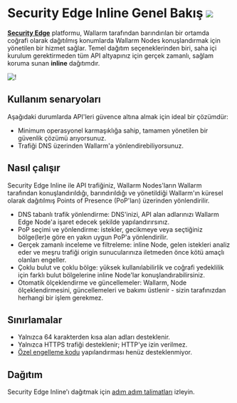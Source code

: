 # Security Edge Inline Genel Bakış <a href="../../../../about-wallarm/subscription-plans/#security-edge-paid-plan"><img src="../../../../images/security-edge-tag.svg" style="border: none;"></a>

[**Security Edge**](../overview.md) platformu, Wallarm tarafından barındırılan bir ortamda coğrafi olarak dağıtılmış konumlarda Wallarm Nodes konuşlandırmak için yönetilen bir hizmet sağlar. Temel dağıtım seçeneklerinden biri, saha içi kurulum gerektirmeden tüm API altyapınız için gerçek zamanlı, sağlam koruma sunan **inline** dağıtımdır.

![!](../../../images/waf-installation/security-edge/inline/traffic-flow.png)

## Kullanım senaryoları

Aşağıdaki durumlarda API'leri güvence altına almak için ideal bir çözümdür:

* Minimum operasyonel karmaşıklığa sahip, tamamen yönetilen bir güvenlik çözümü arıyorsunuz.
* Trafiği DNS üzerinden Wallarm'a yönlendirebiliyorsunuz.

## Nasıl çalışır

Security Edge Inline ile API trafiğiniz, Wallarm Nodes'ların Wallarm tarafından konuşlandırıldığı, barındırıldığı ve yönetildiği Wallarm'ın küresel olarak dağıtılmış Points of Presence (PoP'ları) üzerinden yönlendirilir.

* DNS tabanlı trafik yönlendirme: DNS'inizi, API alan adlarınızı Wallarm Edge Node'a işaret edecek şekilde yapılandırırsınız.
* PoP seçimi ve yönlendirme: istekler, gecikmeye veya seçtiğiniz bölge(ler)e göre en yakın uygun PoP'a yönlendirilir.
* Gerçek zamanlı inceleme ve filtreleme: inline Node, gelen istekleri analiz eder ve meşru trafiği origin sunucularınıza iletmeden önce kötü amaçlı olanları engeller.
* Çoklu bulut ve çoklu bölge: yüksek kullanılabilirlik ve coğrafi yedeklilik için farklı bulut bölgelerine inline Node'lar konuşlandırabilirsiniz.
* Otomatik ölçeklendirme ve güncellemeler: Wallarm, Node ölçeklendirmesini, güncellemeleri ve bakımı üstlenir - sizin tarafınızdan herhangi bir işlem gerekmez.

## Sınırlamalar

* Yalnızca 64 karakterden kısa alan adları desteklenir.
* Yalnızca HTTPS trafiği desteklenir; HTTP'ye izin verilmez.
* [Özel engelleme kodu](../../../admin-en/configuration-guides/configure-block-page-and-code.md) yapılandırması henüz desteklenmiyor.

## Dağıtım

Security Edge Inline'ı dağıtmak için [adım adım talimatları](deployment.md) izleyin.